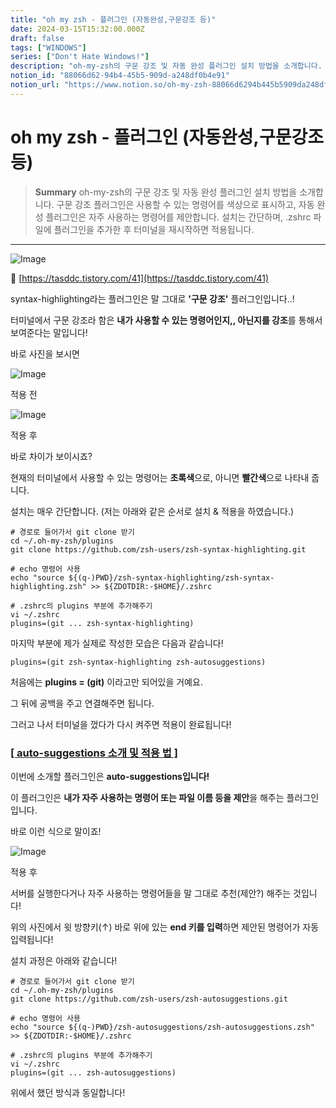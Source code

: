 ```yaml
---
title: "oh my zsh - 플러그인 (자동완성,구문강조 등)"
date: 2024-03-15T15:32:00.000Z
draft: false
tags: ["WINDOWS"]
series: ["Don't Hate Windows!"]
description: "oh-my-zsh의 구문 강조 및 자동 완성 플러그인 설치 방법을 소개합니다. 구문 강조 플러그인은 사용할 수 있는 명령어를 색상으로 표시하고, 자동 완성 플러그인은 자주 사용하는 명령어를 제안합니다. 설치는 간단하며, .zshrc 파일에 플러그인을 추가한 후 터미널을 재시작하면 적용됩니다."
notion_id: "88066d62-94b4-45b5-909d-a248df0b4e91"
notion_url: "https://www.notion.so/oh-my-zsh-88066d6294b445b5909da248df0b4e91"
---
```


# oh my zsh - 플러그인 (자동완성,구문강조 등)

> **Summary**
> oh-my-zsh의 구문 강조 및 자동 완성 플러그인 설치 방법을 소개합니다. 구문 강조 플러그인은 사용할 수 있는 명령어를 색상으로 표시하고, 자동 완성 플러그인은 자주 사용하는 명령어를 제안합니다. 설치는 간단하며, .zshrc 파일에 플러그인을 추가한 후 터미널을 재시작하면 적용됩니다.

---

![Image](https://prod-files-secure.s3.us-west-2.amazonaws.com/09ccd4d5-876c-4bba-bbdf-cc77a0a11257/1b29ada3-3e4d-449a-aa44-4e7248a09fd9/Untitled.png?X-Amz-Algorithm=AWS4-HMAC-SHA256&X-Amz-Content-Sha256=UNSIGNED-PAYLOAD&X-Amz-Credential=ASIAZI2LB4666ZPLNM7J%2F20250724%2Fus-west-2%2Fs3%2Faws4_request&X-Amz-Date=20250724T080925Z&X-Amz-Expires=3600&X-Amz-Security-Token=IQoJb3JpZ2luX2VjEAAaCXVzLXdlc3QtMiJHMEUCIQCuExuPWV7PhWhIm09QjopBdwqr0rn7xTkHKUnwLtJvKwIgdg4%2FbjH4yCCam1uwvctuqxBaXjA1g68qu69VYO7KlKAq%2FwMIKRAAGgw2Mzc0MjMxODM4MDUiDFvxe50Ai5k9e84r0ircA6jOp4twlrbYWzpvGB4kS7TTxfJane1pveFymfqIwskUEkOoYTSBsGLeP9QnMZ4Xwr6IjJzwaO9%2F3gVeZ042KlxRoc3%2F%2FwrXQjdoc1CUbf0UMc8oF1CJEpcQJKK4AvPcn7jaE8RomAEZ%2FGOu8gYtwL08LJQOIoqpXRdEjI5f%2BxJU5J3bJLEhu5GEazAKHfOQd1n%2FIUz%2FjKqXAKvjAzBA9KLMiCzwLoCvo752zfzEqgZdUs77it04oefpvWI9xf1%2Ba18zCDhulayjtv8v%2BlDB%2B1uRB0PWjqMdGJPljHWuJjyUaRWrl6oDYMLCk4eId%2FDDQ3ThLIIqH8Qzr2f8qeI3r24shZ2i0OTBN3mzOrwDl38qTbFwdJ92baVnwGvOeFudl8jFFhYVbEKA9NdNFXLIjXbCwo2wZRyg3rzlcS2UMZU6epJeDzKSA3amTcmpwlcPDMRCuOqvQXe4X7Kf26mcrDI%2FHJnkM6vk7jXTNegX6ppRxEHQw89xvHclBBefL0GhKbXrl7NJRVCtu9o6jFAHzz1afYIbVJZGkLg%2B%2BihMatJuud%2FtR3B33UMBse2Zbl9JGIQKPbjY2UQkXr7X6XRmhMgE6oAA4x7mGoz04PKHhrspIEuaR4DxcQOTneGBMM7Oh8QGOqUBUrZc9wHAW9TtYGsM49S%2BmfeAQu8GLbBiPzaMRS8wwglU9fQ6gefELOiApouAVw0esZ5aBypISNlkhZb9TWUiYTRca46SqcsWrsOew6GQlSp3DWJejmPb87scCNsrM3XCe8Zy4AwoCMxKoeyujHmMIsEUB6ZMkHsqbsOityspaCcEx5kToLC7AXv0O9DXjEkIdp0%2BBiF%2BP0OLhgvp6Ukp3WPttf%2FS&X-Amz-Signature=ffccae69efc94c5b13e20307e7e3b6e190ac6bce79fb3483cf6ca8b162b74659&X-Amz-SignedHeaders=host&x-amz-checksum-mode=ENABLED&x-id=GetObject)

🔗 [https://tasddc.tistory.com/41](https://tasddc.tistory.com/41)

syntax-highlighting라는 플러그인은 말 그대로 **'구문 강조'** 플러그인입니다..!

터미널에서 구문 강조라 함은 **내가 사용할 수 있는 명령어인지,, 아닌지를 강조**를 통해서 보여준다는 말입니다!

바로 사진을 보시면

![Image](https://blog.kakaocdn.net/dn/dsRaME/btrdJiO9nAC/IKJ0YGwOeu6VYGhvrBTjc1/img.png)

적용 전

![Image](https://blog.kakaocdn.net/dn/edgyCP/btrdKVZZt6B/JQWQBtGvlnzSSOrQ8jNvrk/img.png)

적용 후

바로 차이가 보이시죠?

현재의 터미널에서 사용할 수 있는 명령어는 **초록색**으로, 아니면 **빨간색**으로 나타내 줍니다.

설치는 매우 간단합니다. (저는 아래와 같은 순서로 설치 & 적용을 하였습니다.)

```shell
# 경로로 들어가서 git clone 받기
cd ~/.oh-my-zsh/plugins
git clone https://github.com/zsh-users/zsh-syntax-highlighting.git

# echo 명령어 사용
echo "source ${(q-)PWD}/zsh-syntax-highlighting/zsh-syntax-highlighting.zsh" >> ${ZDOTDIR:-$HOME}/.zshrc

# .zshrc의 plugins 부분에 추가해주기
vi ~/.zshrc
plugins=(git ... zsh-syntax-highlighting)
```

마지막 부분에 제가 실제로 작성한 모습은 다음과 같습니다!

```shell
plugins=(git zsh-syntax-highlighting zsh-autosuggestions)
```

처음에는 **plugins = (git)** 이라고만 되어있을 거예요.

그 뒤에 공백을 주고 연결해주면 됩니다.

그러고 나서 터미널을 껐다가 다시 켜주면 적용이 완료됩니다!

### [[ auto-suggestions 소개 및 적용 법 ]](https://tasddc.tistory.com/41#%-B%--auto-suggestions%C-%A-%EC%--%-C%EA%B-%-C%--%EB%B-%-F%--%EC%A-%--%EC%-A%A-%--%EB%B-%--%--%-D)

이번에 소개할 플러그인은 **auto-suggestions입니다!**

이 플러그인은 **내가 자주 사용하는 명령어 또는 파일 이름 등을 제안**을 해주는 플러그인입니다.

바로 이런 식으로 말이죠!

![Image](https://blog.kakaocdn.net/dn/Q6eiG/btrdIMJuCjK/M5s3wtiH9EK6Tcj4pUKju1/img.png)

적용 후

서버를 실행한다거나 자주 사용하는 명령어들을 말 그대로 추천(제안?) 해주는 것입니다!

위의 사진에서 윗 방향키(↑) 바로 위에 있는 **end 키를 입력**하면 제안된 명령어가 자동 입력됩니다!

설치 과정은 아래와 같습니다!

```shell
# 경로로 들어가서 git clone 받기
cd ~/.oh-my-zsh/plugins
git clone https://github.com/zsh-users/zsh-autosuggestions.git

# echo 명령어 사용
echo "source ${(q-)PWD}/zsh-autosuggestions/zsh-autosuggestions.zsh" >> ${ZDOTDIR:-$HOME}/.zshrc

# .zshrc의 plugins 부분에 추가해주기
vi ~/.zshrc
plugins=(git ... zsh-autosuggestions)
```

위에서 했던 방식과 동일합니다!

